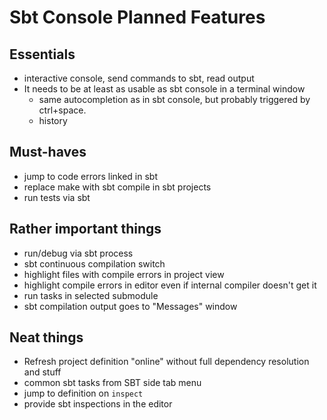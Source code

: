 # Sbt Console Planned Features

## Essentials

* interactive console, send commands to sbt, read output
* It needs to be at least as usable as sbt console in a terminal window
    * same autocompletion as in sbt console, but probably triggered by ctrl+space.
    * history
 
## Must-haves

* jump to code errors linked in sbt 
* replace make with sbt compile in sbt projects
* run tests via sbt

## Rather important things

* run/debug via sbt process
* sbt continuous compilation switch
* highlight files with compile errors in project view
* highlight compile errors in editor even if internal compiler doesn't get it
* run tasks in selected submodule
* sbt compilation output goes to "Messages" window

## Neat things

* Refresh project definition "online" without full dependency resolution and stuff 
* common sbt tasks from SBT side tab menu
* jump to definition on `inspect`
* provide sbt inspections in the editor


